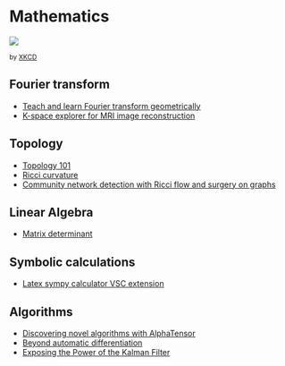 # Mathematics

![](https://imgs.xkcd.com/comics/assigning_numbers.png)

<small>by [XKCD](https://xkcd.com/2610/)</small>

## Fourier transform

- [Teach and learn Fourier transform geometrically](https://towardsdatascience.com/teach-and-learn-the-fourier-transform-geometrically-ce320f4200c9)
- [K-space explorer for MRI image reconstruction](https://github.com/birogeri/kspace-explorer)

## Topology

- [Topology 101](https://www.quantamagazine.org/topology-101-how-mathematicians-study-holes-20210126/)
- [Ricci curvature](https://github.com/saibalmars/GraphRicciCurvature)
- [Community network detection with Ricci flow and surgery on graphs](https://graphriccicurvature.readthedocs.io/en/latest/tutorial.html)

## Linear Algebra

- [Matrix determinant](https://towardsdatascience.com/what-really-is-a-matrix-determinant-89c09884164c)

## Symbolic calculations

- [Latex sympy calculator VSC extension](https://marketplace.visualstudio.com/items?itemName=OrangeX4.latex-sympy-calculator)

## Algorithms

- [Discovering novel algorithms with AlphaTensor](https://www.deepmind.com/blog/discovering-novel-algorithms-with-alphatensor)
- [Beyond automatic differentiation](https://ai.googleblog.com/2023/04/beyond-automatic-differentiation.html?m=1)
- [Exposing the Power of the Kalman Filter](https://towardsdatascience.com/exposing-the-power-of-the-kalman-filter-1b78621c3f56)

